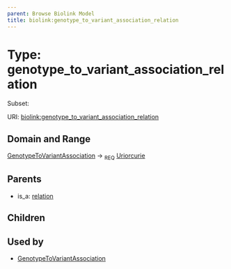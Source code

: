 ```yaml
---
parent: Browse Biolink Model
title: biolink:genotype_to_variant_association_relation
---
```


# Type: genotype_to_variant_association_relation

Subset:




URI: [biolink:genotype_to_variant_association_relation](https://w3id.org/biolink/vocab/genotype_to_variant_association_relation)

## Domain and Range

[GenotypeToVariantAssociation](GenotypeToVariantAssociation.md) ->  <sub>REQ</sub> [Uriorcurie](types/Uriorcurie.md)

## Parents

 *  is_a: [relation](relation.md)

## Children


## Used by

 * [GenotypeToVariantAssociation](GenotypeToVariantAssociation.md)
